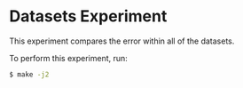 # Datasets Experiment

This experiment compares the error within all of the datasets.

To perform this experiment, run:
```bash
$ make -j2
```
